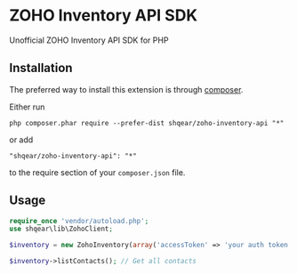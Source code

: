 ZOHO Inventory API SDK
==================
Unofficial ZOHO Inventory API SDK for PHP

Installation
------------

The preferred way to install this extension is through [composer](http://getcomposer.org/download/).

Either run

```
php composer.phar require --prefer-dist shqear/zoho-inventory-api "*"
```

or add

```
"shqear/zoho-inventory-api": "*"
```

to the require section of your `composer.json` file.


Usage
-----

```php
require_once 'vendor/autoload.php';
use shqear\lib\ZohoClient;

$inventory = new ZohoInventory(array('accessToken' => 'your auth token'), 'organizationId' => 'your org id'));

$inventory->listContacts(); // Get all contacts
```
